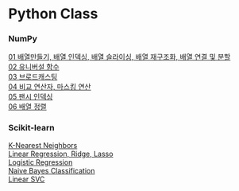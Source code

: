 # Python Class

### NumPy
[01 배열만들기, 배열 인덱싱, 배열 슬라이싱, 배열 재구조화, 배열 연결 및 분할](NumPy/NumPy_01.md) <br>
[02 유니버설 함수](NumPy/NumPy_02.md) <br>
[03 브로드캐스팅](NumPy/NumPy_03.md) <br>
[04 비교 연산자, 마스킹 연산](NumPy/NumPy_04.md) <br>
[05 팬시 인덱싱](NumPy/NumPy_05.md) <br>
[06 배열 정렬](NumPy/NumPy_06.md) <br>


### Scikit-learn
[K-Nearest Neighbors](Scikit-learn/MachineLearning_K_Nearest_Neighbors.md) <br>
[Linear Regression, Ridge, Lasso](Scikit-learn/MachineLearning_Linear.md) <br>
[Logistic Regression](Scikit-learn/MachineLearning_Logistic_Regression.md) <br>
[Naive Bayes Classification](Scikit-learn/MachineLearning_Naive_Bayes_Classification.md) <br>
[Linear SVC](Scikit-learn/MachineLearning_LinearSVC.md) <br>
